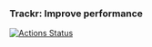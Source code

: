 ### Trackr: Improve performance


[![Actions Status](https://github.com/{theartofnonso}/{dev}/workflows/{Flutter%20Test%20Action%20Dev}/badge.svg)](https://github.com/{theartofnonso}/{dev}/actions)